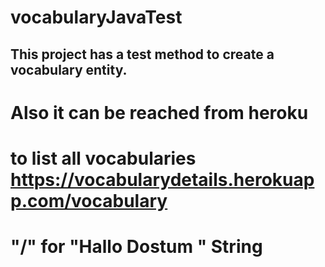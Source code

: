 # vocabularyJavaTest

## This project has a test method to create a vocabulary entity.
# Also it can be reached from heroku 
# to list all vocabularies https://vocabularydetails.herokuapp.com/vocabulary
# "/" for "Hallo Dostum " String
